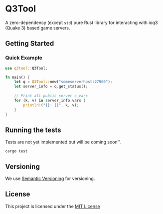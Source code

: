 
# Q3Tool

A zero-dependency (except `std`) pure Rust library for interacting with ioq3 (Quake 3) based game servers.

## Getting Started
### Quick Example
```rust
use q3tool::Q3Tool;

fn main() {
    let q = Q3Tool::new("someserverhost:27960");
    let server_info = q.get_status();
    
    // Print all public server c_vars
    for (k, v) in server_info.vars {
        println!("{}: {}", k, v);
    }
}
```
## Running the tests
Tests are not yet implemented but will be coming soon:tm:.

`cargo test`

## Versioning

We use [Semantic Versioning](http://semver.org/) for versioning.

## License

This project is licensed under the [MIT License](LICENSE)
